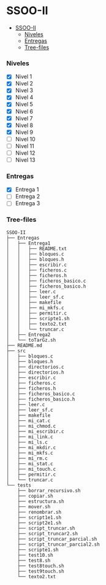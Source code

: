 # SSOO-II

- [SSOO-II](#ssoo-ii)
    - [Niveles](#niveles)
    - [Entregas](#entregas)
    - [Tree-files](#tree-files)

### Niveles

- [x] Nivel 1
- [x] Nivel 2
- [x] Nivel 3
- [x] Nivel 4
- [x] Nivel 5
- [x] Nivel 6
- [x] Nivel 7
- [x] Nivel 8
- [x] Nivel 9
- [ ] Nivel 10
- [ ] Nivel 11
- [ ] Nivel 12
- [ ] Nivel 13

### Entregas

- [x] Entrega 1
- [ ] Entrega 2
- [ ] Entrega 3

### Tree-files

```
SSOO-II
├── Entregas
│   ├── Entrega1
│   │   ├── README.txt
│   │   ├── bloques.c
│   │   ├── bloques.h
│   │   ├── escribir.c
│   │   ├── ficheros.c
│   │   ├── ficheros.h
│   │   ├── ficheros_basico.c
│   │   ├── ficheros_basico.h
│   │   ├── leer.c
│   │   ├── leer_sf.c
│   │   ├── makefile
│   │   ├── mi_mkfs.c
│   │   ├── permitir.c
│   │   ├── scripte1.sh
│   │   ├── texto2.txt
│   │   └── truncar.c
│   ├── Entrega2
│   └── toTarGz.sh
├── README.md
├── src
│   ├── bloques.c
│   ├── bloques.h
│   ├── directorios.c
│   ├── directorios.h
│   ├── escribir.c
│   ├── ficheros.c
│   ├── ficheros.h
│   ├── ficheros_basico.c
│   ├── ficheros_basico.h
│   ├── leer.c
│   ├── leer_sf.c
│   ├── makefile
│   ├── mi_cat.c
│   ├── mi_chmod.c
│   ├── mi_escribir.c
│   ├── mi_link.c
│   ├── mi_ls.c
│   ├── mi_mkdir.c
│   ├── mi_mkfs.c
│   ├── mi_rm.c
│   ├── mi_stat.c
│   ├── mi_touch.c
│   ├── permitir.c
│   └── truncar.c
└── tests
    ├── borrar_recursivo.sh
    ├── copiar.sh
    ├── estructura.sh
    ├── mover.sh
    ├── renombrar.sh
    ├── script1e1.sh
    ├── script2e1.sh
    ├── script_truncar.sh
    ├── script_truncar2.sh
    ├── script_truncar_parcial.sh
    ├── script_truncar_parcial2.sh
    ├── scripte1.sh
    ├── test10.sh
    ├── test8.sh
    ├── test8touch.sh
    ├── test9touch.sh
    └── texto2.txt
```
